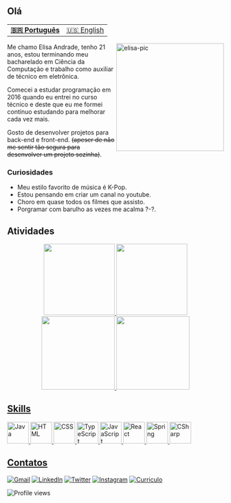 ## Olá

<table >
  <tr>
    <td>
      <b>
        <a href="README.md">🇧🇷 Português</a>
      </b>
    </td>
    <td>
      <a href="readme-en.md">🇺🇸 English</a>
    </td>
  </tr>
</table>

<img align="right" alt="elisa-pic" width= "250" src="https://cdn.discordapp.com/attachments/695378966072000612/930846538748555284/ezgif.com-gif-maker.gif?width=676&height=676">

Me chamo Elisa Andrade, tenho 21 anos, estou terminando meu bacharelado em Ciência da Computação e trabalho como auxiliar de técnico em eletrônica.

Comecei a estudar programação em 2016 quando eu entrei no curso técnico e deste que eu me formei contínuo estudando para melhorar cada vez mais.

Gosto de desenvolver projetos para back-end e front-end. ~~(apeser de não me sentir tão segura para desenvolver um projeto sozinha)~~.

### Curiosidades

- Meu estilo favorito de música é K-Pop.
- Estou pensando em criar um canal no youtube.
- Choro em quase todos os filmes que assisto.
- Porgramar com barulho as vezes me acalma ?-?.

## Atividades

<div align="center" >
  <a href="https://github.com/elisalvsan">
  <!--<img height="160em" src="https://github-readme-stats.vercel.app/api?username=elisalvsan&show_icons=true&theme=midnight-purple&include_all_commits=true&count_private=true"-->
    <img height="165em" src="https://github-readme-stats.vercel.app/api?username=elisalvsan&show_icons=true&custom_title=elisalvsan's%20Github%20Stats&theme=radical&hide_border=true">
  <img height="165em" src="https://github-readme-stats.vercel.app/api/top-langs/?username=elisalvsan&langs_count=20&custom_title=Linguagens%20mais%20usadas&layout=compact&theme=radical">
    <img height="170em" src= "https://streak-stats.demolab.com?user=elisalvsan&theme=radical&hide_border=true&border_radius=5&locale=pt_BR"/>
  <!--<img height="300px" src="https://activity-graph.herokuapp.com/graph?username=elisalvsan&theme=high-contrast&hide_border=true">-->
     <img height="170em" src="https://github-profile-summary-cards.vercel.app/api/cards/profile-details?username=elisalvsan&theme=radical"/>
  
</div>

## Skills

<div>
  <img height="50px" src="https://cdn.jsdelivr.net/gh/devicons/devicon/icons/java/java-original-wordmark.svg" alt="Java">
  <img height="50px" src="https://cdn.jsdelivr.net/gh/devicons/devicon/icons/html5/html5-original-wordmark.svg" alt="HTML">
  <img height="50px" src="https://cdn.jsdelivr.net/gh/devicons/devicon/icons/css3/css3-original-wordmark.svg" alt="CSS">
  <img height="50px" src="https://cdn.jsdelivr.net/gh/devicons/devicon/icons/typescript/typescript-original.svg" alt="TypeScript">
  <img height="50px" src="https://cdn.jsdelivr.net/gh/devicons/devicon/icons/javascript/javascript-original.svg" alt="JavaScript">
  <img height="50px" src="https://cdn.jsdelivr.net/gh/devicons/devicon/icons/react/react-original-wordmark.svg" alt="React">
  <img height="50px" src="https://cdn.jsdelivr.net/gh/devicons/devicon/icons/spring/spring-original-wordmark.svg" alt="Spring">
  <img height="50px" src="https://cdn.jsdelivr.net/gh/devicons/devicon/icons/csharp/csharp-original.svg" alt="CSharp">
</div>
  
## Contatos
  
  [![Gmail](https://img.shields.io/badge/Gmail-D14836?style=for-the-badge&logo=gmail&logoColor=white)](mailto:elisalvsan@gmail.com)
  [![LinkedIn](https://img.shields.io/badge/Elisa%20Andrade-%230077B5.svg?style=for-the-badge&logo=linkedin&logoColor=white)](https://www.linkedin.com/in/elisamaria-alvesdeandrade/)
  [![Twitter](https://img.shields.io/badge/@alvsandrd-%231DA1F2.svg?style=for-the-badge&logo=Twitter&logoColor=white)](https://twitter.com/alvsandrd)
  [![Instagram](https://img.shields.io/badge/@alvsandrd-%23E4405F.svg?style=for-the-badge&logo=Instagram&logoColor=white)](https://instagram.com/alvsandrd)
   [![Curriculo](https://img.shields.io/badge/Curriculo-%18c71e.svg?style=for-the-badge&logo=&logoColor=white)](https://drive.google.com/file/d/1iZ4Pe4Aq3s71Dli_QSP8PGM_5RD0QEya/view?usp=sharing)

  <img src="https://komarev.com/ghpvc/?username=elisalvsan&color=ff69b4&style=for-the-badge&label=Vista+de+perfil" alt="Profile views" /> </p>
